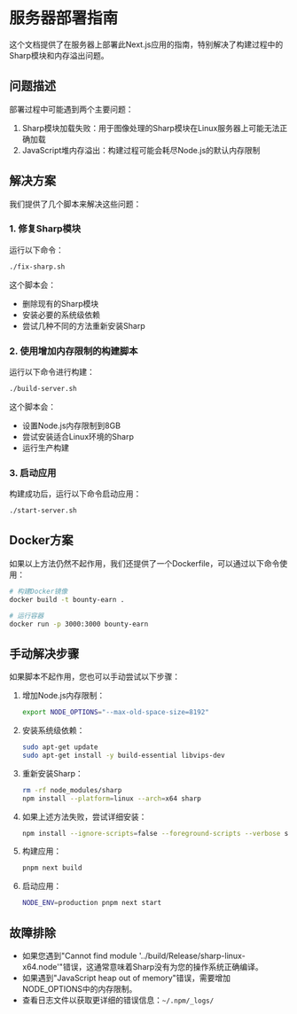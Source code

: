 # 服务器部署指南

这个文档提供了在服务器上部署此Next.js应用的指南，特别解决了构建过程中的Sharp模块和内存溢出问题。

## 问题描述

部署过程中可能遇到两个主要问题：

1. Sharp模块加载失败：用于图像处理的Sharp模块在Linux服务器上可能无法正确加载
2. JavaScript堆内存溢出：构建过程可能会耗尽Node.js的默认内存限制

## 解决方案

我们提供了几个脚本来解决这些问题：

### 1. 修复Sharp模块

运行以下命令：

```bash
./fix-sharp.sh
```

这个脚本会：
- 删除现有的Sharp模块
- 安装必要的系统级依赖
- 尝试几种不同的方法重新安装Sharp

### 2. 使用增加内存限制的构建脚本

运行以下命令进行构建：

```bash
./build-server.sh
```

这个脚本会：
- 设置Node.js内存限制到8GB
- 尝试安装适合Linux环境的Sharp
- 运行生产构建

### 3. 启动应用

构建成功后，运行以下命令启动应用：

```bash
./start-server.sh
```

## Docker方案

如果以上方法仍然不起作用，我们还提供了一个Dockerfile，可以通过以下命令使用：

```bash
# 构建Docker镜像
docker build -t bounty-earn .

# 运行容器
docker run -p 3000:3000 bounty-earn
```

## 手动解决步骤

如果脚本不起作用，您也可以手动尝试以下步骤：

1. 增加Node.js内存限制：
   ```bash
   export NODE_OPTIONS="--max-old-space-size=8192"
   ```

2. 安装系统级依赖：
   ```bash
   sudo apt-get update
   sudo apt-get install -y build-essential libvips-dev
   ```

3. 重新安装Sharp：
   ```bash
   rm -rf node_modules/sharp
   npm install --platform=linux --arch=x64 sharp
   ```

4. 如果上述方法失败，尝试详细安装：
   ```bash
   npm install --ignore-scripts=false --foreground-scripts --verbose sharp
   ```

5. 构建应用：
   ```bash
   pnpm next build
   ```

6. 启动应用：
   ```bash
   NODE_ENV=production pnpm next start
   ```

## 故障排除

- 如果您遇到"Cannot find module '../build/Release/sharp-linux-x64.node'"错误，这通常意味着Sharp没有为您的操作系统正确编译。
- 如果遇到"JavaScript heap out of memory"错误，需要增加NODE_OPTIONS中的内存限制。
- 查看日志文件以获取更详细的错误信息：`~/.npm/_logs/` 